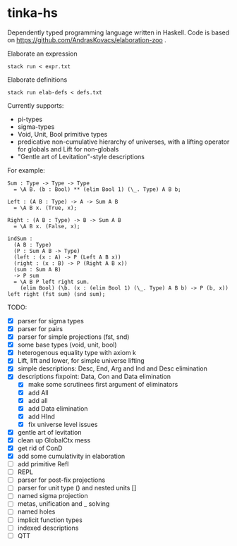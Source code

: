 # tinka-hs

Dependently typed programming language written in Haskell.
Code is based on https://github.com/AndrasKovacs/elaboration-zoo .

Elaborate an expression
```
stack run < expr.txt
```

Elaborate definitions
```
stack run elab-defs < defs.txt
```

Currently supports:
- pi-types
- sigma-types
- Void, Unit, Bool primitive types
- predicative non-cumulative hierarchy of universes, with a lifting operator for globals and Lift for non-globals
- "Gentle art of Levitation"-style descriptions

For example:
```
Sum : Type -> Type -> Type
  = \A B. (b : Bool) ** (elim Bool 1) (\_. Type) A B b;

Left : (A B : Type) -> A -> Sum A B
  = \A B x. (True, x);

Right : (A B : Type) -> B -> Sum A B
  = \A B x. (False, x);

indSum :
  (A B : Type)
  (P : Sum A B -> Type)
  (left : (x : A) -> P (Left A B x))
  (right : (x : B) -> P (Right A B x))
  (sum : Sum A B)
  -> P sum
  = \A B P left right sum.
    (elim Bool) (\b. (x : (elim Bool 1) (\_. Type) A B b) -> P (b, x)) left right (fst sum) (snd sum);
```

TODO:
- [x] parser for sigma types
- [x] parser for pairs
- [x] parser for simple projections (fst, snd)
- [x] some base types (void, unit, bool)
- [x] heterogenous equality type with axiom k
- [x] Lift, lift and lower, for simple universe lifting
- [x] simple descriptions: Desc, End, Arg and Ind and Desc elimination
- [x] descriptions fixpoint: Data, Con and Data elimination
  - [x] make some scrutinees first argument of eliminators
  - [x] add All
  - [x] add all
  - [x] add Data elimination
  - [x] add HInd
  - [x] fix universe level issues
- [x] gentle art of levitation
- [x] clean up GlobalCtx mess
- [x] get rid of ConD
- [x] add some cumulativity in elaboration
- [ ] add primitive Refl
- [ ] REPL
- [ ] parser for post-fix projections
- [ ] parser for unit type () and nested units []
- [ ] named sigma projection
- [ ] metas, unification and _ solving
- [ ] named holes
- [ ] implicit function types
- [ ] indexed descriptions
- [ ] QTT
